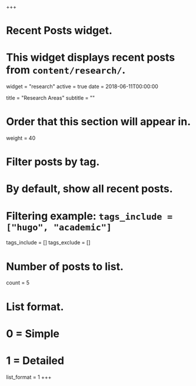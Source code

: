 +++
# Recent Posts widget.
# This widget displays recent posts from `content/research/`.
widget = "research"
active = true
date = 2018-06-11T00:00:00

title = "Research Areas"
subtitle = ""

# Order that this section will appear in.
weight = 40

# Filter posts by tag.
#  By default, show all recent posts.
#  Filtering example: `tags_include = ["hugo", "academic"]`
tags_include = []
tags_exclude = []

# Number of posts to list.
count = 5

# List format.
#   0 = Simple
#   1 = Detailed
list_format = 1
+++
